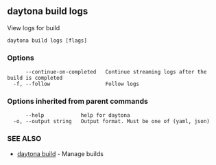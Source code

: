 ## daytona build logs

View logs for build

```
daytona build logs [flags]
```

### Options

```
      --continue-on-completed   Continue streaming logs after the build is completed
  -f, --follow                  Follow logs
```

### Options inherited from parent commands

```
      --help            help for daytona
  -o, --output string   Output format. Must be one of (yaml, json)
```

### SEE ALSO

* [daytona build](daytona_build.md)	 - Manage builds

